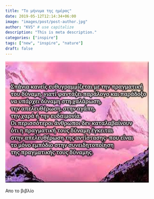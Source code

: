 ```yaml
---
title: "Το μήνυμα της ημέρας"
date: 2019-05-12T12:14:34+06:00
image: "images/post/post-author.jpg"
author: "KVS" # use capitalize
description: "This is meta description."
categories: ["inspire"]
tags: ["new", "inspire", "nature"]
draft: false
---
```


![An Example image](/images/post/1639309004655.jpeg)


Απο το βιβλίο
